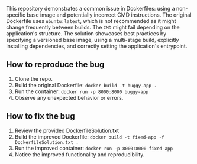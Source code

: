 This repository demonstrates a common issue in Dockerfiles: using a non-specific base image and potentially incorrect CMD instructions. The original Dockerfile uses `ubuntu:latest`, which is not recommended as it might change frequently between builds. The `CMD` might fail depending on the application's structure. The solution showcases best practices by specifying a versioned base image, using a multi-stage build, explicitly installing dependencies, and correctly setting the application's entrypoint.

## How to reproduce the bug

1. Clone the repo.
2. Build the original Dockerfile: `docker build -t buggy-app .`
3. Run the container: `docker run -p 8000:8000 buggy-app`
4. Observe any unexpected behavior or errors.

## How to fix the bug

1. Review the provided DockerfileSolution.txt
2. Build the improved Dockerfile: `docker build -t fixed-app -f DockerfileSolution.txt .`
3. Run the improved container: `docker run -p 8000:8000 fixed-app`
4. Notice the improved functionality and reproducibility.
